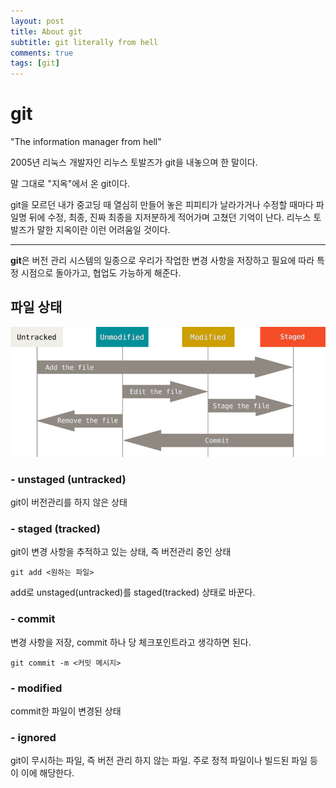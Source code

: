 ```yaml
---
layout: post
title: About git
subtitle: git literally from hell
comments: true
tags: [git]
---
```


# git

"The information manager from hell"

2005년 리눅스 개발자인 리누스 토발즈가 git을 내놓으며 한 말이다.

말 그대로 "지옥"에서 온 git이다.

git을 모르던 내가 중고딩 때 열심히 만들어 놓은 피피티가 날라가거나 수정할 때마다 파일명 뒤에 수정, 최종, 진짜 최종을 지저분하게 적어가며 고쳤던 기억이 난다. 리누스 토발즈가 말한 지옥이란 이런 어려움일 것이다.

---

**git**은 버전 관리 시스템의 일종으로 우리가 작업한 변경 사항을 저장하고 필요에 따라 특정 시점으로 돌아가고, 협업도 가능하게 해준다.

## 파일 상태
<img src="../assets/img/lifecycle.png"/>

### - unstaged (untracked)
git이 버전관리를 하지 않은 상태
### - staged (tracked)
git이 변경 사항을 추적하고 있는 상태, 즉 버전관리 중인 상태

    git add <원하는 파일>
add로 unstaged(untracked)를 staged(tracked) 상태로 바꾼다.

### - commit
변경 사항을 저장, commit 하나 당 체크포인트라고 생각하면 된다.

    git commit -m <커밋 메시지>

### - modified
commit한 파일이 변경된 상태

### - ignored
git이 무시하는 파일, 즉 버전 관리 하지 않는 파일. 주로 정적 파일이나 빌드된 파일 등이 이에 해당한다.